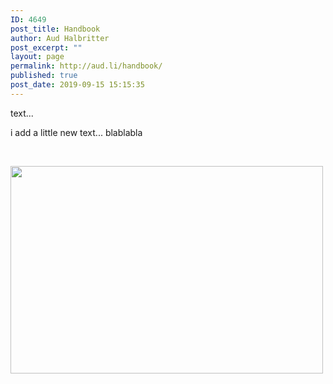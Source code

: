 ```yaml
---
ID: 4649
post_title: Handbook
author: Aud Halbritter
post_excerpt: ""
layout: page
permalink: http://aud.li/handbook/
published: true
post_date: 2019-09-15 15:15:35
---
```

text...

i add a little new text... blablabla

&nbsp;

<img class="alignnone size-medium wp-image-4653" style="color: #3f3f3f; font-style: normal;" src="http://aud.li/wp-content/uploads/2019/09/Bildschirmfoto-2019-09-15-um-14.07.55-500x332.png" alt="" width="500" height="332" />